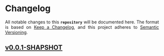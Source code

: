 # Changelog

<p align = "justify">All notable changes to this <code><b>repository</b></code> will be documented here. The format is based on <a href = "https://keepachangelog.com/en/1.0.0/">Keep a Changelog</a>, and this project adheres to <a href = "https://semver.org/spec/v2.0.0.html">Semantic Versioning</a>.</p>

## [v0.0.1-SHAPSHOT](https://github.com/DanielaKolarova/VARMAX-As-a-Service)
